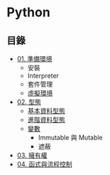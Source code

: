 # Python

## 目錄

- [01. 準備環境](./01-Environment.md)
    - 安裝
    - Interpreter
    - 套件管理
	- [虛擬環境](./01-Environment-Virtual.md)
- [02. 型態](./02-Types.md)
    - [基本資料型態](./02-Types-Basic_Data_Types.md)
    - [進階資料型態](./02-Types-Advenced_Data_Types.md)
    - [變數](./02-Types-Variables.md)
	    - Immutable 與 Mutable
	    - 遮蔽
- [03. 擁有權](./03-Ownership.md)
- [04. 函式與流程控制](./04-Functions_Flowcontrol.md)


